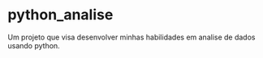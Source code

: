 # python_analise
Um projeto que visa desenvolver minhas habilidades em analise de dados usando python.
